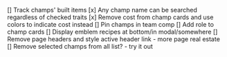 [] Track champs' built items
[x] Any champ name can be searched regardless of checked traits
[x] Remove cost from champ cards and use colors to indicate cost instead
[] Pin champs in team comp
[] Add role to champ cards
[] Display emblem recipes at bottom/in modal/somewhere
[] Remove page headers and style active header link - more page real estate
[] Remove selected champs from all list? - try it out
